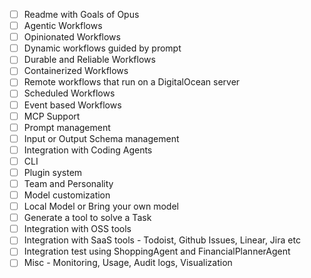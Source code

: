 -[ ] Readme with Goals of Opus
-[ ] Agentic Workflows
-[ ] Opinionated Workflows
-[ ] Dynamic workflows guided by prompt 
-[ ] Durable and Reliable Workflows
-[ ] Containerized Workflows
-[ ] Remote workflows that run on a DigitalOcean server
-[ ] Scheduled Workflows
-[ ] Event based Workflows
-[ ] MCP Support
-[ ] Prompt management
-[ ] Input or Output Schema management
-[ ] Integration with Coding Agents
-[ ] CLI
-[ ] Plugin system
-[ ] Team and Personality
-[ ] Model customization
-[ ] Local Model or Bring your own model
-[ ] Generate a tool to solve a Task
-[ ] Integration with OSS tools
-[ ] Integration with SaaS tools - Todoist, Github Issues, Linear, Jira etc
-[ ] Integration test using ShoppingAgent and FinancialPlannerAgent
-[ ] Misc - Monitoring, Usage, Audit logs, Visualization